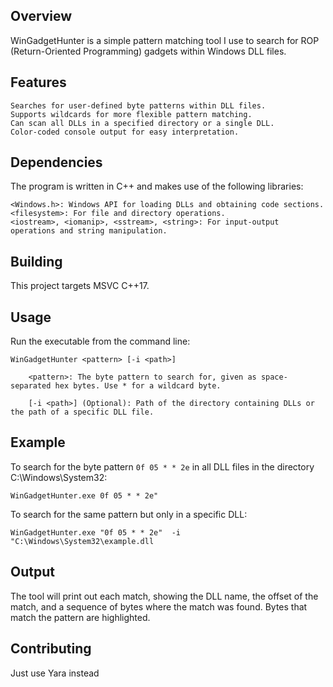 ## Overview

WinGadgetHunter is a simple pattern matching tool I use to search for ROP (Return-Oriented Programming) gadgets within Windows DLL files. 

## Features

    Searches for user-defined byte patterns within DLL files.
    Supports wildcards for more flexible pattern matching.
    Can scan all DLLs in a specified directory or a single DLL.
    Color-coded console output for easy interpretation.

## Dependencies

The program is written in C++ and makes use of the following libraries:

    <Windows.h>: Windows API for loading DLLs and obtaining code sections.
    <filesystem>: For file and directory operations.
    <iostream>, <iomanip>, <sstream>, <string>: For input-output operations and string manipulation.

## Building

This project targets MSVC C++17.

## Usage

Run the executable from the command line:

```
WinGadgetHunter <pattern> [-i <path>]

    <pattern>: The byte pattern to search for, given as space-separated hex bytes. Use * for a wildcard byte.

    [-i <path>] (Optional): Path of the directory containing DLLs or the path of a specific DLL file.
```

## Example

To search for the byte pattern `0f 05 * * 2e` in all DLL files in the directory C:\Windows\System32:

```
WinGadgetHunter.exe 0f 05 * * 2e"
```

To search for the same pattern but only in a specific DLL:

```
WinGadgetHunter.exe "0f 05 * * 2e"  -i "C:\Windows\System32\example.dll
```

## Output

The tool will print out each match, showing the DLL name, the offset of the match, and a sequence of bytes where the match was found. Bytes that match the pattern are highlighted.

## Contributing

Just use Yara instead

